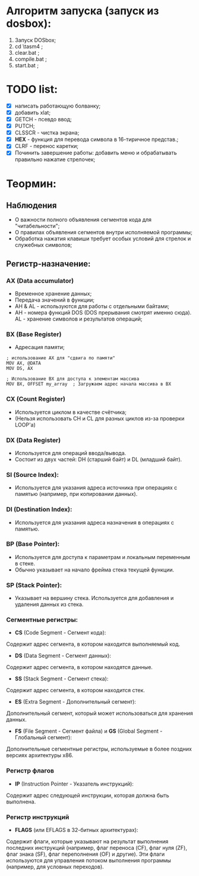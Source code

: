 # Алгоритм запуска (запуск из dosbox):
1. Запуск DOSbox;
2. cd \tasm4 ;
3. clear.bat ;
4. compile.bat ;
5. start.bat ;


# TODO list:
- [x] написать работающую болванку;  
- [x] добавить xlat;
- [x] GETCH - псевдо ввод;
- [x] PUTCH;
- [x] CLSSCR - чистка экрана;
- [x] **HEX** - функция для перевода символа в 16-тиричное представ.;
- [x] CLRF - перенос каретки;
- [x] Починить завершение работы: добавить меню и обрабатывать правильно нажатие стрелочек;

# Теормин:
## Наблюдения
* О важности полного объявления сегментов кода для "читабельности";
* О правилах объявления сегментов внутри исполняемой программы;
* Обработка нажатия клавиши требует особых условий для стрелок и служебных символов;

## Регистр-назначение:
### AX (Data accumulator)
* Временное хранение данных;
* Передача значений в функции;
* AH & AL - используются для работы с отдельными байтами;
* AH - номера функций DOS (DOS прерывания смотрят именно сюда). AL - хранение символов и результатов операций;

### BX (Base Register)
* Адресация памяти;
```x86asm
; использование AX для "сдвига по памяти"
MOV AX, @DATA
MOV DS, AX 

; Использование BX для доступа к элементам массива
MOV BX, OFFSET my_array  ; Загружаем адрес начала массива в BX
```
### CX (Count Register)
* Используется циклом в качестве счётчика;
* (Нельзя использовать CH и CL для разных циклов из-за проверки LOOP'a)

### DX (Data Register)
* Используется для операций ввода/вывода.
* Состоит из двух частей: DH (старший байт) и DL (младший байт).

### SI (Source Index):
* Используется для указания адреса источника при операциях с памятью (например, при копировании данных).
  
### DI (Destination Index):
* Используется для указания адреса назначения в операциях с памятью.
  
### BP (Base Pointer):
* Используется для доступа к параметрам и локальным переменным в стеке.
* Обычно указывает на начало фрейма стека текущей функции.

### SP (Stack Pointer):
* Указывает на вершину стека. Используется для добавления и удаления данных из стека.

### Сегментные регистры:
* **CS** (Code Segment - Сегмент кода):

Содержит адрес сегмента, в котором находится выполняемый код.
* **DS** (Data Segment - Сегмент данных):

Содержит адрес сегмента, в котором находятся данные.
* **SS** (Stack Segment - Сегмент стека):

Содержит адрес сегмента, в котором находится стек.
* **ES** (Extra Segment - Дополнительный сегмент):

Дополнительный сегмент, который может использоваться для хранения данных.

* **FS** (File Segment - Сегмент файла) и **GS** (Global Segment - Глобальный сегмент):
  
Дополнительные сегментные регистры, используемые в более поздних версиях архитектуры x86.

### Регистр флагов
* **IP** (Instruction Pointer - Указатель инструкций):

Содержит адрес следующей инструкции, которая должна быть выполнена.
### Регистр инструкций
* **FLAGS** (или EFLAGS в 32-битных архитектурах):
  
Содержит флаги, которые указывают на результат выполнения последних инструкций (например, флаг переноса (CF), флаг нуля (ZF), флаг знака (SF), флаг переполнения (OF) и другие). Эти флаги используются для управления потоком выполнения программы (например, для условных переходов).